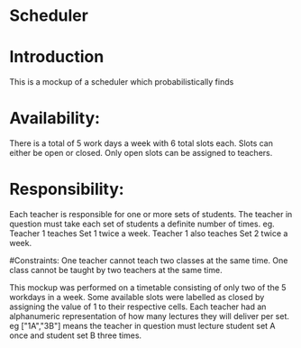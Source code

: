# Scheduler
# Introduction
This is a mockup of a scheduler which probabilistically finds

# Availability:
There is a total of 5 work days a week with 6 total slots each. Slots can either be open or closed. Only open slots can be assigned to teachers.

# Responsibility:
Each teacher is responsible for one or more sets of students. The teacher in question must take each set of students a definite number of times. eg. Teacher 1 teaches Set 1 twice a week. Teacher 1 also teaches Set 2 twice a week.

#Constraints:
One teacher cannot teach two classes at the same time.
One class cannot be taught by two teachers at the same time.

This mockup was performed on a timetable consisting of only two of the 5 workdays in a week. Some available slots were labelled as closed by assigning the value of 1 to their respective cells. Each teacher had an alphanumeric representation of how many lectures they will deliver per set. eg ["1A","3B"] means the teacher in question must lecture student set A once and student set B three times.
